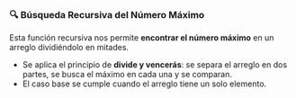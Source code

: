 ### 🔍 Búsqueda Recursiva del Número Máximo

Esta función recursiva nos permite **encontrar el número máximo** en un arreglo dividiéndolo en mitades.  
- Se aplica el principio de **divide y vencerás**: se separa el arreglo en dos partes, se busca el máximo en cada una y se comparan.  
- El caso base se cumple cuando el arreglo tiene un solo elemento.

